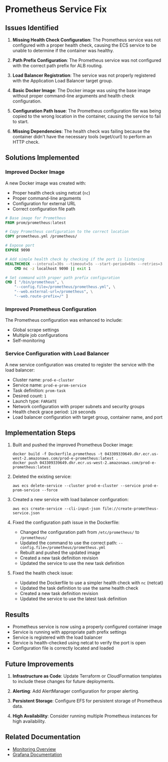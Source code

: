 # Prometheus Service Fix

## Issues Identified

1. **Missing Health Check Configuration**: The Prometheus service was not configured with a proper health check, causing the ECS service to be unable to determine if the container was healthy.

2. **Path Prefix Configuration**: The Prometheus service was not configured with the correct path prefix for ALB routing.

3. **Load Balancer Registration**: The service was not properly registered with the Application Load Balancer target group.

4. **Basic Docker Image**: The Docker image was using the base image without proper command-line arguments and health check configuration.

5. **Configuration Path Issue**: The Prometheus configuration file was being copied to the wrong location in the container, causing the service to fail to start.

6. **Missing Dependencies**: The health check was failing because the container didn't have the necessary tools (wget/curl) to perform an HTTP check.

## Solutions Implemented

### Improved Docker Image

A new Docker image was created with:

- Proper health check using netcat (`nc`)
- Proper command-line arguments
- Configuration for external URL
- Correct configuration file path

```dockerfile
# Base image for Prometheus
FROM prom/prometheus:latest

# Copy Prometheus configuration to the correct location
COPY prometheus.yml /prometheus/

# Expose port
EXPOSE 9090

# Add simple health check by checking if the port is listening
HEALTHCHECK --interval=30s --timeout=5s --start-period=60s --retries=3 \
    CMD nc -z localhost 9090 || exit 1

# Set command with proper path prefix configuration
CMD [ "/bin/prometheus", \
    "--config.file=/prometheus/prometheus.yml", \
    "--web.external-url=/prometheus", \
    "--web.route-prefix=/" ]
```

### Improved Prometheus Configuration

The Prometheus configuration was enhanced to include:

- Global scrape settings
- Multiple job configurations
- Self-monitoring

### Service Configuration with Load Balancer

A new service configuration was created to register the service with the load balancer:

- Cluster name: `prod-e-cluster`
- Service name: `prod-e-prom-service`
- Task definition: `prom-task`
- Desired count: `1`
- Launch type: `FARGATE`
- Network configuration with proper subnets and security groups
- Health check grace period: `120` seconds
- Load balancer configuration with target group, container name, and port

## Implementation Steps

1. Built and pushed the improved Prometheus Docker image:

   ```
   docker build -f Dockerfile.prometheus -t 043309339649.dkr.ecr.us-west-2.amazonaws.com/prod-e-prometheus:latest .
   docker push 043309339649.dkr.ecr.us-west-2.amazonaws.com/prod-e-prometheus:latest
   ```

2. Deleted the existing service:

   ```
   aws ecs delete-service --cluster prod-e-cluster --service prod-e-prom-service --force
   ```

3. Created a new service with load balancer configuration:

   ```
   aws ecs create-service --cli-input-json file://create-prometheus-service.json
   ```

4. Fixed the configuration path issue in the Dockerfile:

   - Changed the configuration path from `/etc/prometheus/` to `/prometheus/`
   - Updated the command to use the correct path: `--config.file=/prometheus/prometheus.yml`
   - Rebuilt and pushed the updated image
   - Created a new task definition revision
   - Updated the service to use the new task definition

5. Fixed the health check issue:
   - Updated the Dockerfile to use a simpler health check with `nc` (netcat)
   - Updated the task definition to use the same health check
   - Created a new task definition revision
   - Updated the service to use the latest task definition

## Results

- Prometheus service is now using a properly configured container image
- Service is running with appropriate path prefix settings
- Service is registered with the load balancer
- Service is health-checked using netcat to verify the port is open
- Configuration file is correctly located and loaded

## Future Improvements

1. **Infrastructure as Code**: Update Terraform or CloudFormation templates to include these changes for future deployments.

2. **Alerting**: Add AlertManager configuration for proper alerting.

3. **Persistent Storage**: Configure EFS for persistent storage of Prometheus data.

4. **High Availability**: Consider running multiple Prometheus instances for high availability.

## Related Documentation

- [Monitoring Overview](../monitoring.md)
- [Grafana Documentation](../grafana.md)
